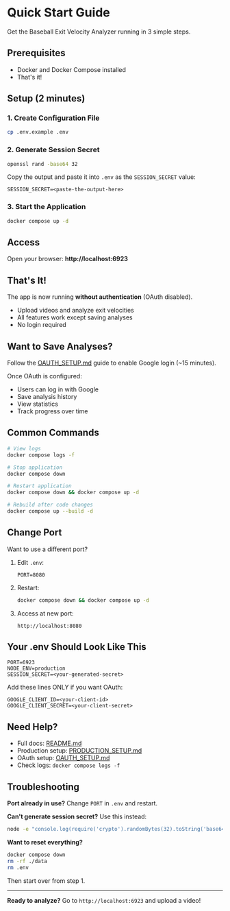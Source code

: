 # Quick Start Guide

Get the Baseball Exit Velocity Analyzer running in 3 simple steps.

## Prerequisites

- Docker and Docker Compose installed
- That's it!

## Setup (2 minutes)

### 1. Create Configuration File

```bash
cp .env.example .env
```

### 2. Generate Session Secret

```bash
openssl rand -base64 32
```

Copy the output and paste it into `.env` as the `SESSION_SECRET` value:

```
SESSION_SECRET=<paste-the-output-here>
```

### 3. Start the Application

```bash
docker compose up -d
```

## Access

Open your browser: **http://localhost:6923**

## That's It!

The app is now running **without authentication** (OAuth disabled).

- Upload videos and analyze exit velocities
- All features work except saving analyses
- No login required

## Want to Save Analyses?

Follow the [OAUTH_SETUP.md](./OAUTH_SETUP.md) guide to enable Google login (~15 minutes).

Once OAuth is configured:
- Users can log in with Google
- Save analysis history
- View statistics
- Track progress over time

## Common Commands

```bash
# View logs
docker compose logs -f

# Stop application
docker compose down

# Restart application
docker compose down && docker compose up -d

# Rebuild after code changes
docker compose up --build -d
```

## Change Port

Want to use a different port?

1. Edit `.env`:
   ```
   PORT=8080
   ```

2. Restart:
   ```bash
   docker compose down && docker compose up -d
   ```

3. Access at new port:
   ```
   http://localhost:8080
   ```

## Your .env Should Look Like This

```
PORT=6923
NODE_ENV=production
SESSION_SECRET=<your-generated-secret>
```

Add these lines ONLY if you want OAuth:
```
GOOGLE_CLIENT_ID=<your-client-id>
GOOGLE_CLIENT_SECRET=<your-client-secret>
```

## Need Help?

- Full docs: [README.md](./README.md)
- Production setup: [PRODUCTION_SETUP.md](./PRODUCTION_SETUP.md)
- OAuth setup: [OAUTH_SETUP.md](./OAUTH_SETUP.md)
- Check logs: `docker compose logs -f`

## Troubleshooting

**Port already in use?**
Change `PORT` in `.env` and restart.

**Can't generate session secret?**
Use this instead:
```bash
node -e "console.log(require('crypto').randomBytes(32).toString('base64'))"
```

**Want to reset everything?**
```bash
docker compose down
rm -rf ./data
rm .env
```

Then start over from step 1.

---

**Ready to analyze?** Go to `http://localhost:6923` and upload a video!
